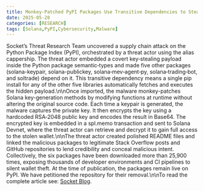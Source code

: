 ```yaml
---
title: Monkey-Patched PyPI Packages Use Transitive Dependencies to Steal Solana Private Keys
date: 2025-05-28
categories: [RESEARCH]
tags: [Solana,PyPI,Cybersecurity,Malware]
---
```


Socket’s Threat Research Team uncovered a supply chain attack on the Python Package Index (PyPI), orchestrated by a threat actor using the alias cappership. The threat actor embedded a covert key‑stealing payload inside the Python package semantic‑types and made five other packages (solana-keypair, solana-publickey, solana‑mev‑agent‑py, solana‑trading‑bot, and soltrade) depend on it. This transitive dependency means a single pip install for any of the other five libraries automatically fetches and executes the hidden payload.\n\nOnce imported, the malware monkey-patches Solana key-generation methods by modifying functions at runtime without altering the original source code. Each time a keypair is generated, the malware captures the private key. It then encrypts the key using a hardcoded RSA‑2048 public key and encodes the result in Base64. The encrypted key is embedded in a spl.memo transaction and sent to Solana Devnet, where the threat actor can retrieve and decrypt it to gain full access to the stolen wallet.\n\nThe threat actor created polished README files and linked the malicious packages to legitimate Stack Overflow posts and GitHub repositories to lend credibility and conceal malicious intent. Collectively, the six packages have been downloaded more than 25,900 times, exposing thousands of developer environments and CI pipelines to silent wallet theft. At the time of publication, the packages remain live on PyPI. We have petitioned the repository for their removal.\n\nTo read the complete article see: [Socket Blog](https://socket.dev/blog/monkey-patched-pypi-packages-steal-solana-private-keys).